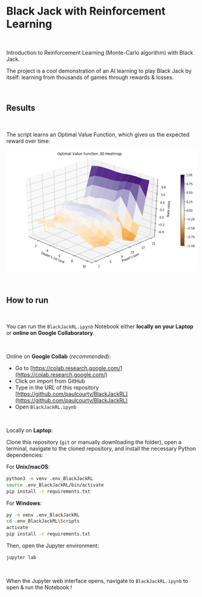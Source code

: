 # Black Jack with Reinforcement Learning

<br>

Introduction to Reinforcement Learning (Monte-Carlo algorithm) with Black Jack.

The project is a cool demonstration of an AI learning to play Black Jack by itself: learning from thousands of games through rewards & losses.

<br>



## Results

<br>

The script learns an Optimal Value Function, which gives us the expected reward over time:

![Optimal Value Function Heatmap](https://github.com/paulcourty/BlackJackRL/blob/main/Optimal%20Value%20Function%203D%20Heatmap.png)

<br>



## How to run

<br>

You can run the `BlackJackRL.ipynb` Notebook either **locally on your Laptop** or **online on Google Collaboratory**.

<br>

Online on **Google Collab** (_recommended_):

- Go to [https://colab.research.google.com/](https://colab.research.google.com/)
- Click on import from GitHub
- Type in the URL of this repository [https://github.com/paulcourty/BlackJackRL](https://github.com/paulcourty/BlackJackRL)
- Open `BlackJackRL.ipynb`

<br>

Locally on **Laptop**:

Clone this repository (`git` or manually downloading the folder), open a terminal, navigate to the cloned repository, and install the necessary Python dependencies:

For **Unix/macOS**:

```sh
python3 -m venv .env_BlackJackRL
source .env_BlackJackRL/bin/activate
pip install -r requirements.txt
```

For **Windows**:

```sh
py -m venv .env_BlackJackRL
cd .env_BlackJackRL\Scripts
activate
pip install -r requirements.txt
```

Then, open the Jupyter environment:

```sh
jupyter lab
```

<br>

When the Jupyter web interface opens, navigate to `BlackJackRL.ipynb` to open & run the Notebook !